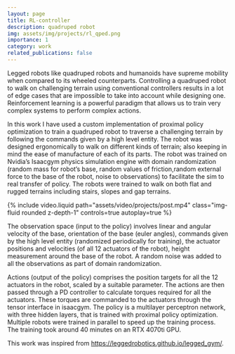 ```yaml
---
layout: page
title: RL-controller
description: quadruped robot
img: assets/img/projects/rl_qped.png
importance: 1
category: work
related_publications: false
---
```


Legged robots like quadruped robots and humanoids have supreme mobility when compared to its wheeled counterparts. Controlling a quadruped robot to walk on challenging terrain using conventional controllers results in a lot of edge cases that are impossible to take into account while designing one. Reinforcement learning is a powerful paradigm that allows us to train very complex systems to perform complex actions.

In this work I have used a custom implementation of proximal policy optimization to train a quadruped robot to traverse a challenging terrain by following the commands given by a high level entity. The robot was designed ergonomically to walk on different kinds of terrain; also keeping in mind the ease of manufacture of each of its parts. The robot was trained on Nvidia’s Isaacgym physics simulation engine with domain randomization (random mass for robot’s base, random values of friction,random external force to the base of the robot, noise to observations) to facilitate the sim to real transfer of policy. The robots were trained to walk on both flat and rugged terrains including stairs, slopes and gap terrains.

<div class="row">
    <div class="col-sm mt-3 mt-md-0">
        {% include video.liquid path="assets/video/projects/post.mp4" class="img-fluid rounded z-depth-1" controls=true autoplay=true %}
    </div>
</div>

The observation space (input to the policy) involves linear and angular velocity of the base, orientation of the base (euler angles), commands given by the high level entity (randomized periodically for training), the actuator positions and velocities (of all 12 actuators of the robot), height measurement around the base of the robot. A random noise was added to all the observations as part of domain randomization.

Actions (output of the policy) comprises the position targets for all the 12 actuators in the robot, scaled by a suitable parameter. The actions are then passed through a PD controller to calculate torques required for all the actuators. These torques are commanded to the actuators through the tensor interface in isaacgym. The policy is a multilayer perceptron network, with three hidden layers, that is trained with proximal policy optimization. Multiple robots were trained in parallel to speed up the training process. The training took around 40 minutes on an RTX 4070ti GPU.

This work was inspired from <https://leggedrobotics.github.io/legged_gym/>.